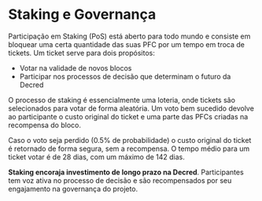 # Staking e Governança

Participação em Staking (PoS) está aberto para todo mundo e consiste em bloquear uma certa quantidade das suas PFC por um tempo em troca de tickets. Um ticket serve para dois propósitos:

- Votar na validade de novos blocos
- Participar nos processos de decisão que determinam o futuro da Decred

O processo de staking é essencialmente uma loteria, onde tickets são selecionados para votar de forma aleatória. Um voto bem sucedido devolve ao participante o custo original do ticket e uma parte das PFCs criadas na recompensa do bloco.

Caso o voto seja perdido (0.5% de probabilidade) o custo original do ticket é retornado de forma segura, sem a recompensa. O tempo médio para um ticket votar é de 28 dias, com um máximo de 142 dias.

**Staking encoraja investimento de longo prazo na Decred**. Participantes tem voz ativa no processo de decisão e são recompensados por seu engajamento na governança do projeto.
